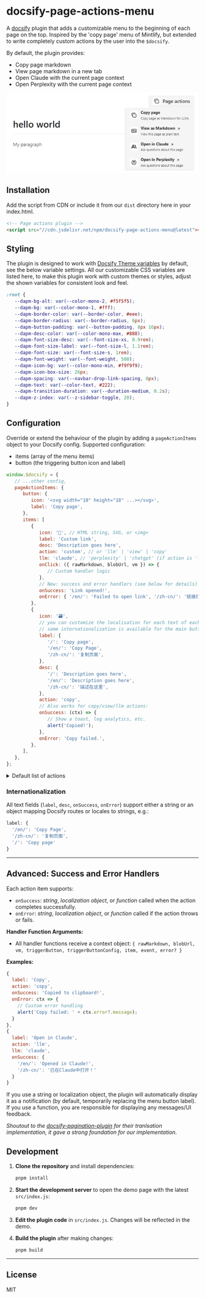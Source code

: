 # docsify-page-actions-menu

A [docsify](https://preview.docsifyjs.org/#/) plugin that adds a customizable menu to the beginning of each page on the top. Inspired by the 'copy page' menu of Mintlify, but extended to write completely custom actions by the user into the `$docsify`.

By default, the plugin provides:

-  Copy page markdown
-  View page markdown in a new tab
-  Open Claude with the current page context
-  Open Perplexity with the current page context

![default-light-mode](../assets/page-actions-light-default.png)

## Installation

Add the script from CDN or include it from our `dist` directory here in your index.html.

```html
<!-- Page actions plugin -->
<script src="//cdn.jsdelivr.net/npm/docsify-page-actions-menu@latest"></script>
```

## Styling

The plugin is designed to work with [Docsify Theme variables](https://preview.docsifyjs.org/#/themes?id=theme-properties) by default, see the below variable settings. All our customizable CSS variables are listed here, to make this plugin work with custom themes or styles, adjust the shown variables for consistent look and feel.

```css
:root {
   --dapm-bg-alt: var(--color-mono-2, #f5f5f5);
   --dapm-bg: var(--color-mono-1, #fff);
   --dapm-border-color: var(--border-color, #eee);
   --dapm-border-radius: var(--border-radius, 6px);
   --dapm-button-padding: var(--button-padding, 8px 16px);
   --dapm-desc-color: var(--color-mono-max, #888);
   --dapm-font-size-desc: var(--font-size-xs, 0.9rem);
   --dapm-font-size-label: var(--font-size-l, 1.1rem);
   --dapm-font-size: var(--font-size-s, 1rem);
   --dapm-font-weight: var(--font-weight, 500);
   --dapm-icon-bg: var(--color-mono-min, #f9f9f9);
   --dapm-icon-box-size: 26px;
   --dapm-spacing: var(--navbar-drop-link-spacing, 8px);
   --dapm-text: var(--color-text, #222);
   --dapm-transition-duration: var(--duration-medium, 0.2s);
   --dapm-z-index: var(--z-sidebar-toggle, 20);
}
```

## Configuration

Override or extend the behaviour of the plugin by adding a `pageActionItems` object to your Docsify config. Supported configuration:

-  items (array of the menu items)
-  button (the triggering button icon and label)

```js
window.$docsify = {
   // ...other config,
   pageActionItems: {
      button: {
         icon: '<svg width="18" height="18" ...></svg>',
         label: 'Copy page',
      },
      items: [
         {
            icon: '🔗', // HTML string, SVG, or <img>
            label: 'Custom link',
            desc: 'Description goes here',
            action: 'custom', // or 'llm' | 'view' | 'copy'
            llm: 'claude', // 'perplexity' | 'chatgpt' (if action is 'llm')
            onClick: ({ rawMarkdown, blobUrl, vm }) => {
               // Custom handler logic
            },
            // New: success and error handlers (see below for details)
            onSuccess: 'Link opened!',
            onError: { '/en/': 'Failed to open link', '/zh-cn/': '链接打开失败' },
         },
         {
            icon: '🗃️',
            // you can customize the localisation for each text of each item as shown:
            // same internationalization is available for the main button.
            label: {
               '/': 'Copy page',
               '/en/': 'Copy Page',
               '/zh-cn/': '复制页面',
            },
            desc: {
               '/': 'Description goes here',
               '/en/': 'Description goes here',
               '/zh-cn/': '描述在这里',
            },
            action: 'copy',
            // Also works for copy/view/llm actions:
            onSuccess: (ctx) => {
               // Show a toast, log analytics, etc.
               alert('Copied!');
            },
            onError: 'Copy failed.',
         },
      ],
   },
};
```

<details>
<summary> Default list of actions </summary>
For context here's the default items that are included by default:

```js
[
   {
      icon: '<svg width="18" height="18" viewBox="0 0 18 18" fill="none" xmlns="http://www.w3.org/2000/svg"><path d="M14.25 5.25H7.25C6.14543 5.25 5.25 6.14543 5.25 7.25V14.25C5.25 15.3546 6.14543 16.25 7.25 16.25H14.25C15.3546 16.25 16.25 15.3546 16.25 14.25V7.25C16.25 6.14543 15.3546 5.25 14.25 5.25Z" stroke="currentColor" stroke-width="1.5" stroke-linecap="round" stroke-linejoin="round"></path><path d="M2.80103 11.998L1.77203 5.07397C1.61003 3.98097 2.36403 2.96397 3.45603 2.80197L10.38 1.77297C11.313 1.63397 12.19 2.16297 12.528 3.00097" stroke="currentColor" stroke-width="1.5" stroke-linecap="round" stroke-linejoin="round"></path></svg>',
      label: 'Copy page',
      desc: 'Copy page as Markdown for LLMs',
      action: 'copy',
      onSuccess: 'Copied!',
      onError: 'Copy failed!',
   },
   {
      icon: '<svg width="18" height="18" viewBox="0 0 18 18" fill="none" xmlns="http://www.w3.org/2000/svg"><path d="M15.25 3.75H2.75C1.64543 3.75 0.75 4.64543 0.75 5.75V12.25C0.75 13.3546 1.64543 14.25 2.75 14.25H15.25C16.3546 14.25 17.25 13.3546 17.25 12.25V5.75C17.25 4.64543 16.3546 3.75 15.25 3.75Z" stroke="currentColor" stroke-width="1.5" stroke-linecap="round" stroke-linejoin="round"></path><path d="M8.75 11.25V6.75H8.356L6.25 9.5L4.144 6.75H3.75V11.25" stroke="currentColor" stroke-width="1.5" stroke-linecap="round" stroke-linejoin="round"></path><path d="M11.5 9.5L13.25 11.25L15 9.5" stroke="currentColor" stroke-width="1.5" stroke-linecap="round" stroke-linejoin="round"></path><path d="M13.25 11.25V6.75" stroke="currentColor" stroke-width="1.5" stroke-linecap="round" stroke-linejoin="round"></path></svg>',
      label: 'View as Markdown <span style="margin-left:0.25rem;font-size:0.85em;">↗</span>',
      desc: 'View this page as plain text',
      action: 'view',
   },
   {
      icon: '<svg fill="currentColor" fill-rule="evenodd" height="18" width="18" viewBox="0 0 24 24" width="1em" xmlns="http://www.w3.org/2000/svg"><title>Anthropic</title><path d="M13.827 3.52h3.603L24 20h-3.603l-6.57-16.48zm-7.258 0h3.767L16.906 20h-3.674l-1.343-3.461H5.017l-1.344 3.46H0L6.57 3.522zm4.132 9.959L8.453 7.687 6.205 13.48H10.7z"></path></svg>',
      label: 'Open in Claude <span style="margin-left:0.25rem;font-size:0.85em;">↗</span>',
      desc: 'Ask questions about this page',
      label: 'Open in Claude <span style="margin-left:0.25rem;font-size:0.85em;">↗</span>',
      desc: 'Ask questions about this page',
      action: 'llm',
      llm: 'claude',
   },
   {
      icon: '<svg width="18" height="18" viewBox="0 0 34 38" fill="currentColor" xmlns="http://www.w3.org/2000/svg"><path fill-rule="evenodd" clip-rule="evenodd" d="M5.12114 0.0400391L15.919 9.98864V9.98636V0.062995H18.0209V10.0332L28.8671 0.0400391V11.3829H33.3202V27.744H28.8808V37.8442L18.0209 28.303V37.9538H15.919V28.4604L5.13338 37.96V27.744H0.680176V11.3829H5.12114V0.0400391ZM14.3344 13.4592H2.78208V25.6677H5.13074V21.8167L14.3344 13.4592ZM7.23518 22.7379V33.3271L15.919 25.6786V14.8506L7.23518 22.7379ZM18.0814 25.5775V14.8404L26.7677 22.7282V27.744H26.7789V33.219L18.0814 25.5775ZM28.8808 25.6677H31.2183V13.4592H19.752L28.8808 21.7302V25.6677ZM26.7652 11.3829V4.81584L19.6374 11.3829H26.7652ZM14.3507 11.3829H7.22306V4.81584L14.3507 11.3829Z" fill="currentColor"></path></svg>',
      label: 'Open in Perplexity <span style="margin-left:0.25rem;font-size:0.85em;">↗</span>',
      desc: 'Ask questions about this page',
      label: 'Open in Perplexity <span style="margin-left:0.25rem;font-size:0.85em;">↗</span>',
      desc: 'Ask questions about this page',
      action: 'llm',
      llm: 'perplexity',
   },
];
```

</details>

### Internationalization

All text fields (`label`, `desc`, `onSuccess`, `onError`) support either a string or an object mapping Docsify routes or locales to strings, e.g.:

```js
label: {
  '/en/': 'Copy Page',
  '/zh-cn/': '复制页面',
  '/': 'Copy page'
}
```

---

## Advanced: Success and Error Handlers

Each action item supports:

-  `onSuccess`: _string_, _localization object_, or _function_ called when the action completes successfully.
-  `onError`: _string_, _localization object_, or _function_ called if the action throws or fails.

**Handler Function Arguments:**

-  All handler functions receive a context object:
   `{ rawMarkdown, blobUrl, vm, triggerButton, triggerButtonConfig, item, event, error? }`

**Examples:**

```js
{
  label: 'Copy',
  action: 'copy',
  onSuccess: 'Copied to clipboard!',
  onError: ctx => {
    // Custom error handling
    alert('Copy failed: ' + ctx.error?.message);
  }
},
{
  label: 'Open in Claude',
  action: 'llm',
  llm: 'claude',
  onSuccess: {
    '/en/': 'Opened in Claude!',
    '/zh-cn/': '已在Claude中打开！'
  }
}
```

If you use a string or localization object, the plugin will automatically display it as a notification (by default, temporarily replacing the menu button label).
If you use a function, you are responsible for displaying any messages/UI feedback.

_Shoutout to the [docsify-pagination-plugin](https://github.com/imyelo/docsify-pagination/tree/master) for their tranlsation implementation, it gave a strong foundation for our implementation._

## Development

1. **Clone the repository** and install dependencies:

   ```sh
   pnpm install
   ```

2. **Start the development server** to open the demo page with the latest `src/index.js`:

   ```sh
   pnpm dev
   ```

3. **Edit the plugin code** in `src/index.js`. Changes will be reflected in the demo.

4. **Build the plugin** after making changes:
   ```sh
   pnpm build
   ```

---

## License

MIT
